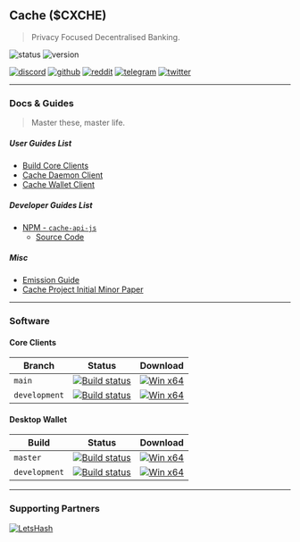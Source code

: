 ## Cache ($CXCHE)
> Privacy Focused Decentralised Banking.

![status](https://img.shields.io/badge/Status-Mainnet-green)
![version](https://img.shields.io/badge/Version-1.0.2-blue)

[![discord](https://github.com/project-en4orcer/Assets/blob/master/social-icons/bubble/discord-50px.png)](https://discord.gg/PHyGJjg)
[![github](https://github.com/project-en4orcer/Assets/blob/master/social-icons/bubble/github-50px.png)](https://github.com/cache-core)
[![reddit](https://github.com/project-en4orcer/Assets/blob/master/social-icons/bubble/reddit-50px.png)](https://reddit.com/r/cxche)
[![telegram](https://github.com/project-en4orcer/Assets/blob/master/social-icons/bubble/telegram-50px.png)](https://t.me/cxche)
[![twitter](https://github.com/project-en4orcer/Assets/blob/master/social-icons/bubble/twitter-50px.png)](https://twitter.com/cachecore)

***

### Docs & Guides
> Master these, master life.

##### User Guides List

- [Build Core Clients](https://github.com/Cache-core/Guides/blob/master/build-core.md)
- [Cache Daemon Client](https://github.com/Cache-core/Guides/blob/master/cache-daemon.md)
- [Cache Wallet Client](https://github.com/Cache-core/Guides/blob/master/cache-wallet.md)

##### Developer Guides List

- [NPM - `cache-api-js`](https://www.npmjs.com/package/cache-api-js)
  - [Source Code](https://github.com/Cache-core/Cache-api-js)

##### Misc

- [Emission Guide](https://github.com/Cache-core/Guides/blob/master/emission.md)
- [Cache Project Initial Minor Paper](https://github.com/Cache-core/Guides/blob/master/project.md)


***

### Software

#### Core Clients

| Branch | Status | Download |
|-------|--------|----------|
| `main` | [![Build status](https://ci.appveyor.com/api/projects/status/1ymndgoxcjs2h6xn/branch/main?svg=true)](https://ci.appveyor.com/project/En4orcer/cache/branch/main) | [![Win x64](https://img.shields.io/badge/Win%20x64-Download-blue)](https://ci.appveyor.com/project/En4orcer/cache-7su1f/build/artifacts) |
| `development` | [![Build status](https://ci.appveyor.com/api/projects/status/1ymndgoxcjs2h6xn/branch/development?svg=true)](https://ci.appveyor.com/project/En4orcer/cache/branch/development) | [![Win x64](https://img.shields.io/badge/Win%20x64-Download-blue)](https://ci.appveyor.com/project/En4orcer/cache-7su1f/build/artifacts) |

#### Desktop Wallet

| Build | Status | Download |
|-------|--------|----------|
| `master` | [![Build status](https://ci.appveyor.com/api/projects/status/gusvs4l2vd7lgth2/branch/master?svg=true)](https://ci.appveyor.com/project/En4orcer/cache-desktop/branch/master) | [![Win x64](https://img.shields.io/badge/Win%20x64-Download-blue)](https://ci.appveyor.com/project/En4orcer/project/build/artifacts) |
| `development` | [![Build status](https://ci.appveyor.com/api/projects/status/gusvs4l2vd7lgth2/branch/development?svg=true)](https://ci.appveyor.com/project/En4orcer/cache-desktop/branch/development) | [![Win x64](https://img.shields.io/badge/Win%20x64-Download-blue)](https://ci.appveyor.com/project/En4orcer/cache-7su1f/build/artifacts) |

***

### Supporting Partners

[![LetsHash](https://github.com/letshash/letshash.it/blob/master/assets/img/favicon-96x96.png?raw=true)](https://letshash.it/#/)
